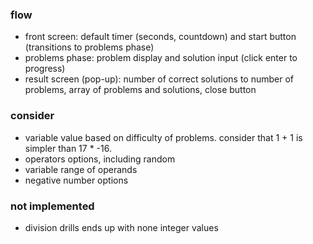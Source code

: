 ### flow

- front screen: default timer (seconds, countdown) and start button (transitions to problems phase)
- problems phase: problem display and solution input (click enter to progress)
- result screen (pop-up): number of correct solutions to number of problems, array of problems and solutions, close button

### consider

- variable value based on difficulty of problems. consider that 1 + 1 is simpler than 17 \* -16.
- operators options, including random
- variable range of operands
- negative number options

### not implemented

- division drills ends up with none integer values

